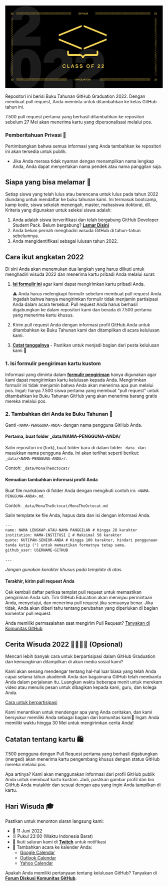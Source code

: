 ![Main Banner](https://github.com/education/GitHubGraduation-2022/raw/main/assets/GHG_Blog_1.jpg)


Repositori ini berisi Buku Tahunan GitHub Graduation 2022. Dengan membuat pull request, Anda meminta untuk ditambahkan ke kelas GitHub tahun ini.

7.500 pull request pertama yang berhasil ditambahkan ke repositori sebelum 27 Mei akan menerima kartu yang dipersonalisasi melalui pos.


### Pemberitahuan Privasi 👀

Pertimbangkan bahwa semua informasi yang Anda tambahkan ke repositori ini akan tersedia untuk publik.

- Jika Anda merasa tidak nyaman dengan menampilkan nama lengkap Anda, Anda dapat menyertakan nama pendek atau nama panggilan saja.


## Siapa yang bisa melamar 📝

Setiap siswa yang telah lulus atau berencana untuk lulus pada tahun 2022 diundang untuk mendaftar ke buku tahunan kami. Ini termasuk bootcamp, kamp kode, siswa sekolah menengah, master, mahasiswa doktoral, dll. Kriteria yang digunakan untuk seleksi siswa adalah:



1. Anda adalah siswa terverifikasi dan telah bergabung GitHub Developer Student Pack. Belum bergabung? **[Lamar Disini](https://education.github.com/discount_requests/student_application?utm_source=2022-06-11-GitHubGraduation)**
2. Anda belum pernah menghadiri wisuda GitHub di tahun-tahun sebelumnya.
3. Anda mengidentifikasi sebagai lulusan tahun 2022.

## Cara ikut angkatan 2022


Di sini Anda akan menemukan dua langkah yang harus diikuti untuk menghadiri wisuda 2022 dan menerima kartu pribadi Anda melalui surat:



1. **[Isi formulir ini](https://airtable.com/shrVMo8ItH4wjsO9f)** agar kami dapat mengirimkan kartu pribadi Anda.

    ️⚠️ ️Anda harus melengkapi formulir sebelum membuat pull request Anda. Ingatlah bahwa hanya mengirimkan formulir tidak menjamin partisipasi Anda dalam acara tersebut. Pull request Anda harus berhasil digabungkan ke dalam repositori kami dan berada di 7.500 pertama yang menerima kartu khusus.

2. Kirim pull request Anda dengan informasi profil GitHub Anda untuk ditambahkan ke Buku Tahunan kami dan ditampilkan di acara kelulusan kami.
3. **[Catat tanggalnya](https://education.github.com/events)** - Pastikan untuk menjadi bagian dari pesta kelulusan kami 🥳

### 1. Isi formulir pengiriman kartu kustom


Informasi yang diminta dalam **[formulir pengiriman](https://airtable.com/shrVMo8ItH4wjsO9f)** hanya digunakan agar kami dapat mengirimkan kartu kelulusan kepada Anda. Mengirimkan formulir ini tidak menjamin bahwa Anda akan menerima apa pun melalui pos. Ingat: hanya 7.500 siswa pertama yang membuat "pull request" untuk ditambahkan ke Buku Tahunan GitHub yang akan menerima barang gratis mereka melalui pos.


### 2. Tambahkan diri Anda ke Buku Tahunan 🏫

Ganti `<NAMA-PENGGUNA-ANDA>` dengan nama pengguna GitHub Anda.


#### Pertama, buat folder _data/NAMA-PENGGUNA-ANDA/

Salin repositori ini (fork), buat folder baru di dalam folder `_data ` dan masukkan nama pengguna Anda. Ini akan terlihat seperti berikut: `_data/<NAMA-PENGGUNA-ANDA>/`.

Contoh: `_data/MonaTheOctocat/`


#### Kemudian tambahkan informasi profil Anda

Buat file markdown di folder Anda dengan mengikuti contoh ini: `<NAMA-PENGGUNA-ANDA>.md`.

Contoh: `_data/MonaTheOctocat/MonaTheOctocat.md`

Salin template ke file Anda, hapus data dan isi dengan informasi Anda.


```
---
name: NAMA LENGKAP-ATAU-NAMA PANGGILAN # Hingga 28 karakter
institution: NAMA-INSTITUSI 🚩 # Maksimal 58 karakter
quote: KUTIPAN-SENIOR-ANDA # Hingga 100 karakter, hindari penggunaan tanda kutip (") untuk memastikan formatnya tetap sama.
github_user: USERNAME-GITHUB

---
```


_Jangan gunakan karakter khusus pada template di atas._

#### Terakhir, kirim pull request Anda

Cek kembali daftar periksa templat pull request untuk memastikan pengiriman Anda sah. Tim GitHub Education akan meninjau permintaan Anda, menyetujui, dan menerima pull request jika semuanya benar. Jika tidak, Anda akan diberi tahu tentang perubahan yang diperlukan di bagian komentar pull request.

Anda memiliki permasalahan saat mengirim Pull Request? [Tanyakan di Komunitas GitHub](https://github.com/orgs/github-community/discussions/categories/github-education)


## Cerita Wisuda 2022 👩‍🏫👨‍🏫 (Opsional)

Mencari lebih banyak cara untuk berpartisipasi dalam GitHub Graduation dan kemungkinan ditampilkan di akun media sosial kami?

Kami akan senang mendengar tentang hal-hal luar biasa yang telah Anda capai selama tahun akademik Anda dan bagaimana GitHub telah membantu Anda dalam perjalanan itu. Luangkan waktu beberapa menit untuk merekam video atau menulis pesan untuk dibagikan kepada kami, guru, dan kolega Anda.


[Cara untuk berpartisipasi](https://drive.google.com/file/d/1AcgUKLXx6WIC5s4eanzOfj8EsiYHARrt/view?usp=sharing)

Kami menantikan untuk mendengar apa yang Anda ceritakan, dan kami bersyukur memiliki Anda sebagai bagian dari komunitas kami💖 Ingat: Anda memiliki waktu hingga 30 Mei untuk mengirimkan cerita Anda!


## Catatan tentang kartu 🛍

7.500 pengguna dengan Pull Request pertama yang berhasil digabungkan (merged) akan menerima kartu pengembang khusus dengan status GitHub mereka melalui pos.

Apa artinya? Kami akan menggunakan informasi dari profil GitHub publik Anda untuk membuat kartu kustom. Jadi, pastikan gambar profil dan bio GitHub Anda mutakhir dan sesuai dengan apa yang ingin Anda tampilkan di kartu.


## Hari Wisuda 🎓

Pastikan untuk menonton siaran langsung kami:

* 📆 11 Juni 2022
* ⏰ Pukul 23:00 (Waktu Indonesia Barat)
* 📍 Ikuti saluran kami di **[Twitch](https://twitch.tv/githubeducation)** untuk notifikasi
* 📎 Tambahkan acara ke kalender Anda:
    * [Google Calendar](https://calendar.google.com/calendar/render?action=TEMPLATE&dates=20220611T160000Z%2F20220611T180000Z&details=&location=https%3A%2F%2Fwww.twitch.tv%2Fgithubeducation&text=%F0%9F%8E%89%F0%9F%8E%8A%20GitHub%20Graduation%202022%20%F0%9F%8E%89%F0%9F%8E%8A)
    * [Outlook Calendar](https://outlook.live.com/calendar/0/deeplink/compose?allday=false&body=&enddt=2022-06-11T18%3A00%3A00%2B00%3A00&location=https%3A%2F%2Fwww.twitch.tv%2Fgithubeducation&path=%2Fcalendar%2Faction%2Fcompose&rru=addevent&startdt=2022-06-11T16%3A00%3A00%2B00%3A00&subject=%F0%9F%8E%89%F0%9F%8E%8A%20GitHub%20Graduation%202022%20%F0%9F%8E%89%F0%9F%8E%8A)
    * [Yahoo Calendar](https://calendar.yahoo.com/?desc=&dur=&et=20220611T180000Z&in_loc=https%3A%2F%2Fwww.twitch.tv%2Fgithubeducation&st=20220611T160000Z&title=%F0%9F%8E%89%F0%9F%8E%8A%20GitHub%20Graduation%202022%20%F0%9F%8E%89%F0%9F%8E%8A&v=60)


Apakah Anda memiliki pertanyaan tentang kelulusan GitHub? Tanyakan di **[Forum Diskusi Komunitas GitHub](https://github.com/orgs/github-community/discussions/categories/github-education)**.
